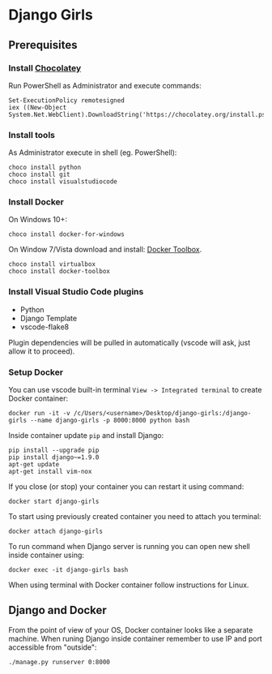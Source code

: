 # Django Girls

## Prerequisites

### Install [Chocolatey](https://chocolatey.org/)

Run PowerShell as Administrator and execute commands:
```
Set-ExecutionPolicy remotesigned
iex ((New-Object System.Net.WebClient).DownloadString('https://chocolatey.org/install.ps1'))
```

### Install tools
As Administrator execute in shell (eg. PowerShell):
```
choco install python
choco install git
choco install visualstudiocode
```

### Install Docker
On Windows 10+:
```
choco install docker-for-windows
```

On Window 7/Vista download and install: [Docker Toolbox](https://github.com/docker/toolbox/releases/tag/v1.12.3).
```
choco install virtualbox
choco install docker-toolbox
```

### Install Visual Studio Code plugins
 * Python
 * Django Template
 * vscode-flake8

Plugin dependencies will be pulled in automatically (vscode will ask, just allow it to proceed).

### Setup Docker
You can use vscode built-in terminal `View -> Integrated terminal` to create Docker container:
```
docker run -it -v /c/Users/<username>/Desktop/django-girls:/django-girls --name django-girls -p 8000:8000 python bash
```

Inside container update `pip` and install Django:
```
pip install --upgrade pip
pip install django~=1.9.0
apt-get update
apt-get install vim-nox
```

If you close (or stop) your container you can restart it using command:
```
docker start django-girls
```

To start using previously created container you need to attach you terminal:
```
docker attach django-girls
```

To run command when Django server is running you can open new shell inside container using:
```
docker exec -it django-girls bash
```

When using terminal with Docker container follow instructions for Linux.

## Django and Docker
From the point of view of your OS, Docker container looks like a separate machine. When runing Django inside container remember to use IP and port accessible from "outside":
```
./manage.py runserver 0:8000
```